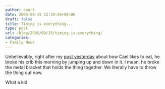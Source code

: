 ```yaml
---
author: court
date: 2005-09-15 12:39:46+00:00
draft: false
title: Timing is everything...
type: post
url: /blog/2005/09/15/timing-is-everything/
categories:
- Family News
---
```


Unbelievably, right after my [post yesterday](http://www.vallentyne.com/blog/archives/2005/09/he_comes_he_eat.html) about how Cael likes to eat, he broke his crib this morning by jumping up and down in it.  I mean, he broke the metal bracket that holds the thing together.  We literally have to throw the thing out now.

What a kid.
